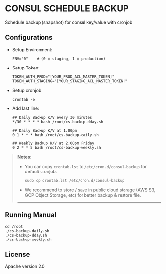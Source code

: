 # CONSUL SCHEDULE BACKUP

Schedule backup (snapshot) for consul key/value with cronjob

## Configurations
* Setup Environment:
  ```
  ENV="0"    # (0 = staging, 1 = production)
  ```
* Setup Token:
  ```
  TOKEN_AUTH_PROD="[YOUR_PROD_ACL_MASTER_TOKEN]"
  TOKEN_AUTH_STAGING="[YOUR_STAGING_ACL_MASTER_TOKEN]"
  ```
* Setup cronjob
  ```
  crontab -e
  ```
* Add last line:
  ```
  ## Daily Backup K/V every 30 minutes
  */30 * * * * bash /root/cs-backup-dday.sh

  ## Daily Backup K/V at 1.00pm
  0 1 * * * bash /root/cs-backup-daily.sh

  ## Weekly Backup K/V at 2.00pm Friday
  0 2 * * 5 bash /root/cs-backup-weekly.sh
  ```

> **Notes:**
> * You can copy `crontab.lst` to `/etc/cron.d/consul-backup` for default cronjob.
>   ```
>   sudo cp crontab.lst /etc/cron.d/consul-backup
>   ```
> * We recommend to store / save in public cloud storage (AWS S3, GCP Object Storage, etc) for better backup & restore file.
> -----

## Running Manual
```
cd /root
./cs-backup-daily.sh
./cs-backup-dday.sh
./cs-backup-weekly.sh
```

## License
Apache version 2.0
